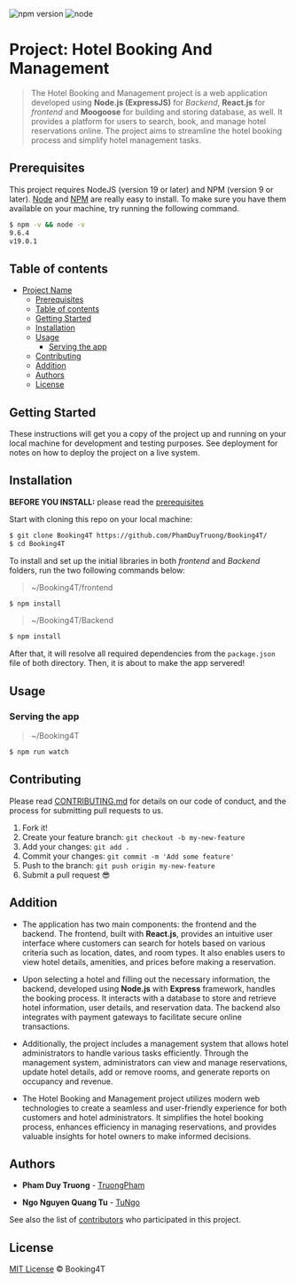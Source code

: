 ![npm version](https://img.shields.io/badge/npm-9.6.4-green)
![node](https://img.shields.io/badge/node-v19.0.1-blue)

# Project: Hotel Booking And Management 

> The Hotel Booking and Management project is a web application developed using **Node.js (ExpressJS)** for *Backend*, **React.js** for *frontend* and **Moogoose** for building and storing database, as well. It provides a platform for users to search, book, and manage hotel reservations online. The project aims to streamline the hotel booking process and simplify hotel management tasks.

## Prerequisites

This project requires NodeJS (version 19 or later) and NPM (version 9 or later).
[Node](http://nodejs.org/) and [NPM](https://npmjs.org/) are really easy to install.
To make sure you have them available on your machine,
try running the following command.

```sh
$ npm -v && node -v
9.6.4
v19.0.1
```

## Table of contents

- [Project Name](#project-name)
  - [Prerequisites](#prerequisites)
  - [Table of contents](#table-of-contents)
  - [Getting Started](#getting-started)
  - [Installation](#installation)
  - [Usage](#usage)
    - [Serving the app](#serving-the-app)
  - [Contributing](#contributing)
  - [Addition](#addition)
  - [Authors](#authors)
  - [License](#license)

## Getting Started

These instructions will get you a copy of the project up and running on your local machine for development and testing purposes. See deployment for notes on how to deploy the project on a live system.

## Installation

**BEFORE YOU INSTALL:** please read the [prerequisites](#prerequisites)

Start with cloning this repo on your local machine:

```sh
$ git clone Booking4T https://github.com/PhamDuyTruong/Booking4T/
$ cd Booking4T
```

To install and set up the initial libraries in both *frontend* and *Backend* folders, run the two following commands below:

> ~/Booking4T/frontend
```sh
$ npm install
```

> ~/Booking4T/Backend
```sh
$ npm install
```
After that, it will resolve all required dependencies from the `package.json` file of both directory. Then, it is about to make the app servered!

## Usage

### Serving the app

> ~/Booking4T
```sh
$ npm run watch
```

## Contributing

Please read [CONTRIBUTING.md](CONTRIBUTING.md) for details on our code of conduct, and the process for submitting pull requests to us.

1.  Fork it!
2.  Create your feature branch: `git checkout -b my-new-feature`
3.  Add your changes: `git add .`
4.  Commit your changes: `git commit -m 'Add some feature'`
5.  Push to the branch: `git push origin my-new-feature`
6.  Submit a pull request :sunglasses:

## Addition

- The application has two main components: the frontend and the backend. The frontend, built with **React.js**, provides an intuitive user interface where customers can search for hotels based on various criteria such as location, dates, and room types. It also enables users to view hotel details, amenities, and prices before making a reservation.

- Upon selecting a hotel and filling out the necessary information, the backend, developed using **Node.js** with **Express** framework, handles the booking process. It interacts with a database to store and retrieve hotel information, user details, and reservation data. The backend also integrates with payment gateways to facilitate secure online transactions.

- Additionally, the project includes a management system that allows hotel administrators to handle various tasks efficiently. Through the management system, administrators can view and manage reservations, update hotel details, add or remove rooms, and generate reports on occupancy and revenue.

- The Hotel Booking and Management project utilizes modern web technologies to create a seamless and user-friendly experience for both customers and hotel administrators. It simplifies the hotel booking process, enhances efficiency in managing reservations, and provides valuable insights for hotel owners to make informed decisions.

## Authors

* **Pham Duy Truong**  - [TruongPham](https://github.com/PhamDuyTruong/)

* **Ngo Nguyen Quang Tu** - [TuNgo](https://github.com/SmilinOwls/)

See also the list of [contributors](https://github.com/PhamDuyTruong/Booking4T/contributors) who participated in this project.

## License

[MIT License](https://andreasonny.mit-license.org/2019) © Booking4T
